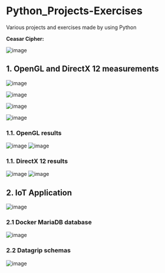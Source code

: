 # Python_Projects-Exercises
Various projects and exercises made by using Python

**Ceasar Cipher:**

![image](https://user-images.githubusercontent.com/72278818/162925239-43d6a67b-e092-430f-bed3-a681a6ae19e4.png)

## 1. OpenGL and DirectX 12 measurements

![image](https://user-images.githubusercontent.com/72278818/232249322-1d07a0da-b11c-4693-bd53-7324ac489061.png)

![image](https://user-images.githubusercontent.com/72278818/232307214-9589ddc7-4c4a-467f-88f0-e432e9d47ff7.png)

![image](https://user-images.githubusercontent.com/72278818/233342747-936fba15-f8c3-418b-9939-0d9681877ee3.png)

![image](https://user-images.githubusercontent.com/72278818/233342925-d561d9f7-9a8a-41eb-abab-2575a497aa00.png)

### 1.1. OpenGL results

![image](https://user-images.githubusercontent.com/72278818/232249097-2cd802a3-5dc2-4ba0-b870-2e2307e1d892.png)
![image](https://user-images.githubusercontent.com/72278818/232249103-a3c08dee-4180-4a51-8acc-ca4b7479a0bf.png)

### 1.1. DirectX 12 results

![image](https://user-images.githubusercontent.com/72278818/232307506-875a7dd1-5722-4dfd-814b-f01abb730009.png)
![image](https://user-images.githubusercontent.com/72278818/232307241-1ad650ee-9138-4d7e-bd9d-ef176f5688fd.png)

## 2. IoT Application

![image](https://user-images.githubusercontent.com/72278818/230765846-f17f2cf5-27ea-4740-b97a-338e4a614cd2.png)

### 2.1 Docker MariaDB database

![image](https://user-images.githubusercontent.com/72278818/230765889-ffff0614-4227-4b31-82d4-bcf3c652c026.png)

### 2.2 Datagrip schemas

![image](https://user-images.githubusercontent.com/72278818/230765910-1afdafbd-2942-4323-a295-1047fe9ed964.png)
